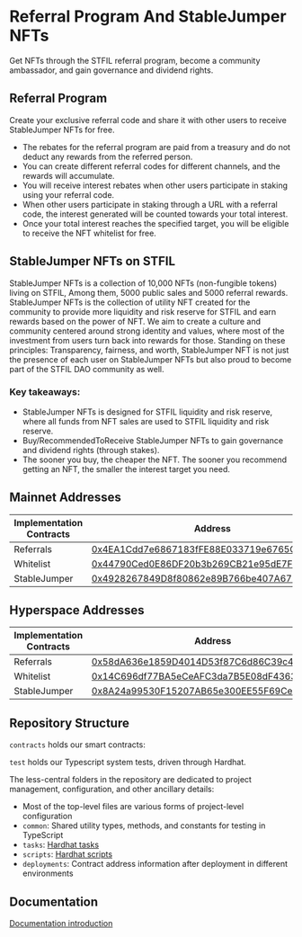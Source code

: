 # Referral Program And StableJumper NFTs

Get NFTs through the STFIL referral program, become a community ambassador, and gain governance and dividend rights.

## Referral Program
Create your exclusive referral code and share it with other users to receive StableJumper NFTs for free.

* The rebates for the referral program are paid from a treasury and do not deduct any rewards from the referred person.
* You can create different referral codes for different channels, and the rewards will accumulate.
* You will receive interest rebates when other users participate in staking using your referral code.
* When other users participate in staking through a URL with a referral code, the interest generated will be counted towards your total interest.
* Once your total interest reaches the specified target, you will be eligible to receive the NFT whitelist for free.

## StableJumper NFTs on STFIL

StableJumper NFTs is a collection of 10,000 NFTs (non-fungible tokens) living on STFIL, Among them, 5000 public sales and 5000 referral rewards.
StableJumper NFTs is the collection of utility NFT created for the community to provide more liquidity and risk reserve for STFIL and earn rewards based on the power of NFT. 
We aim to create a culture and community centered around strong identity and values, 
where most of the investment from users turn back into rewards for those. Standing on these principles: Transparency, 
fairness, and worth, StableJumper NFT is not just the presence of each user on StableJumper NFTs but also proud to become part of the STFIL DAO community as well.

### Key takeaways:
* StableJumper NFTs is designed for STFIL liquidity and risk reserve, where all funds from NFT sales are used to STFIL liquidity and risk reserve.
* Buy/RecommendedToReceive StableJumper NFTs to gain governance and dividend rights (through stakes).
* The sooner you buy, the cheaper the NFT. The sooner you recommend getting an NFT, the smaller the interest target you need.

## Mainnet Addresses

| Implementation Contracts | Address                                                                                                                  |
|--------------------------|--------------------------------------------------------------------------------------------------------------------------|
| Referrals                | [0x4EA1Cdd7e6867183fFE88E033719e6765Cd0010c](https://filfox.info/en/address/0x4EA1Cdd7e6867183fFE88E033719e6765Cd0010c)  |
| Whitelist                | [0x44790Ced0E86DF20b3b269CB21e95dE7F1AE4812](https://filfox.info/en/address/0x44790Ced0E86DF20b3b269CB21e95dE7F1AE4812)  |
| StableJumper             | [0x4928267849D8f80862e89B766be407A6716566E2](https://filfox.info/en/address/0x4928267849D8f80862e89B766be407A6716566E2)  |

## Hyperspace Addresses

| Implementation Contracts | Address                                                                                                                            |
|--------------------------|------------------------------------------------------------------------------------------------------------------------------------|
| Referrals                | [0x58dA636e1859D4014D53f87C6d86C39c45B9084b](https://hyperspace.filfox.info/en/address/0x58dA636e1859D4014D53f87C6d86C39c45B9084b) |
| Whitelist                | [0x14C696df77BA5eCeAFC3da7B5E08dF4363922775](https://hyperspace.filfox.info/en/address/0x14C696df77BA5eCeAFC3da7B5E08dF4363922775) |
| StableJumper             | [0x8A24a99530F15207AB65e300EE55F69Ce73F9113](https://hyperspace.filfox.info/en/address/0x8A24a99530F15207AB65e300EE55F69Ce73F9113) |



## Repository Structure

`contracts` holds our smart contracts:

`test` holds our Typescript system tests, driven through Hardhat.

The less-central folders in the repository are dedicated to project management, configuration, and other ancillary details:

- Most of the top-level files are various forms of project-level configuration
- `common`: Shared utility types, methods, and constants for testing in TypeScript
- `tasks`: [Hardhat tasks](https://hardhat.org/getting-started/)
- `scripts`: [Hardhat scripts](https://hardhat.org/guides/scripts.html)
- `deployments`: Contract address information after deployment in different environments

## Documentation

[Documentation introduction](https://docs.stfil.io)